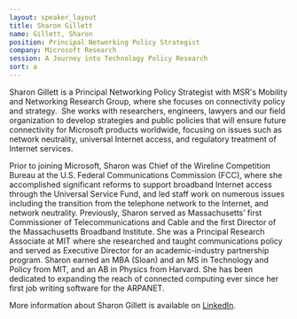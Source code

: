 ```yaml
---
layout: speaker_layout
title: Sharon Gillett
name: Gillett, Sharon
position: Principal Networking Policy Strategist
company: Microsoft Research
session: A Journey into Technology Policy Research
sort: a
---
```


Sharon Gillett is a Principal Networking Policy Strategist with MSR's Mobility and Networking Research Group, where she focuses on connectivity policy and strategy.  She works with researchers, engineers, lawyers and our field organization to develop strategies and public policies that will ensure future connectivity for Microsoft products worldwide, focusing on issues such as network neutrality, universal Internet access, and regulatory treatment of Internet services.


Prior to joining Microsoft, Sharon was Chief of the Wireline Competition Bureau at the U.S. Federal Communications Commission (FCC), where she accomplished significant reforms to support broadband Internet access through the Universal Service Fund, and led staff work on numerous issues including the transition from the telephone network to the Internet, and network neutrality. Previously, Sharon served as Massachusetts’ first Commissioner of Telecommunications and Cable and the first Director of the Massachusetts Broadband Institute. She was a Principal Research Associate at MIT where she researched and taught communications policy and served as Executive Director for an academic-industry partnership program. Sharon earned an MBA (Sloan) and an MS in Technology and Policy from MIT, and an AB in Physics from Harvard. She has been dedicated to expanding the reach of connected computing ever since her first job writing software for the ARPANET.


More information about Sharon Gillett is available on [LinkedIn](https://www.linkedin.com/pub/sharon-gillett/2/4a/577).